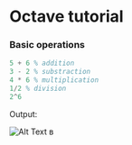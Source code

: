 # Octave tutorial

### Basic operations

```octave
5 + 6 % addition
3 - 2 % substraction
4 * 6 % multiplication 
1/2 % division
2^6
```
Output:

![Alt Text](https://i.ibb.co/3THbNq3/2019-02-12-17-48-14.png)
в